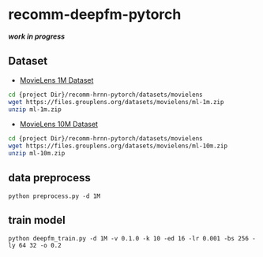 # recomm-deepfm-pytorch

___work in progress___
## Dataset
* [MovieLens 1M Dataset](https://grouplens.org/datasets/movielens/1m/)
```bash
cd {project Dir}/recomm-hrnn-pytorch/datasets/movielens
wget https://files.grouplens.org/datasets/movielens/ml-1m.zip
unzip ml-1m.zip
```

* [MovieLens 10M Dataset](https://grouplens.org/datasets/movielens/10m/)
```bash
cd {project Dir}/recomm-hrnn-pytorch/datasets/movielens
wget https://files.grouplens.org/datasets/movielens/ml-10m.zip
unzip ml-10m.zip
```

## data preprocess
```shell
python preprocess.py -d 1M
```

## train model
```shell
python deepfm_train.py -d 1M -v 0.1.0 -k 10 -ed 16 -lr 0.001 -bs 256 -ly 64 32 -o 0.2
```
